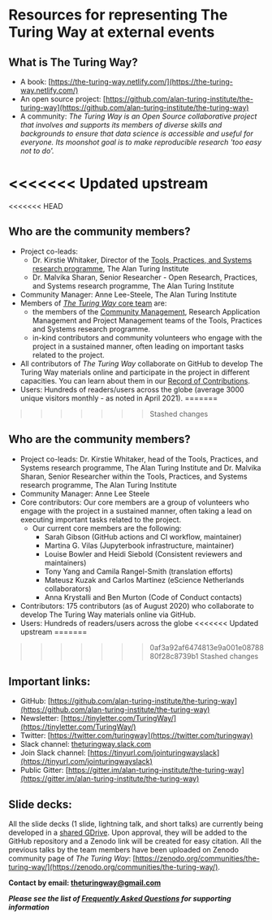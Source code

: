 # Resources for representing The Turing Way at external events


## What is The Turing Way?
- A book: [https://the-turing-way.netlify.com/](https://the-turing-way.netlify.com/)
- An open source project: [https://github.com/alan-turing-institute/the-turing-way](https://github.com/alan-turing-institute/the-turing-way)
- A community: *The Turing Way is an Open Source collaborative project that involves and supports its members of diverse skills and backgrounds to ensure that data science is accessible and useful for everyone.
Its moonshot goal is to make reproducible research 'too easy not to do'.*

<<<<<<< Updated upstream
=======
<<<<<<< HEAD
## Who are the community members? 
- Project co-leads: 
  - Dr. Kirstie Whitaker, Director of the [Tools, Practices, and Systems research programme](https://www.turing.ac.uk/research/research-programmes/tools-practices-and-systems), The Alan Turing Institute
  - Dr. Malvika Sharan, Senior Researcher - Open Research, Practices, and Systems research programme, The Alan Turing Institute
- Community Manager: Anne Lee-Steele, The Alan Turing Institute
- Members of [*The Turing Way* core team](https://github.com/alan-turing-institute/the-turing-way/blob/main/ways_of_working.md) are:
  - the members of the [Community Management](https://www.turing.ac.uk/research/research-programmes/tools-practices-and-systems/community-management-and-open-research), Research Application Management and Project Management teams of the Tools, Practices and Systems research programme. 
  - in-kind contributors and community volunteers who engage with the project in a sustained manner, often leading on important tasks related to the project. 
- All contributors of *The Turing Way* collaborate on GitHub to develop The Turing Way materials online and participate in the project in different capacities. You can learn about them in our [Record of Contributions](https://the-turing-way.netlify.app/afterword/contributors-record.html).
- Users: Hundreds of readers/users across the globe (average 3000 unique visitors monthly - as noted in April 2021).
=======
>>>>>>> Stashed changes
## Who are the community members?
- Project co-leads: Dr. Kirstie Whitaker, head of the Tools, Practices, and Systems research programme, The Alan Turing Institute and Dr. Malvika Sharan, Senior Researcher within the Tools, Practices, and Systems research programme, The Alan Turing Institute
- Community Manager: Anne Lee Steele
- Core contributors: Our core members are a group of volunteers who engage with the project in a sustained manner, often taking a lead on executing important tasks related to the project.
  - Our current core members are the following:
    - Sarah Gibson (GitHub actions and CI workflow, maintainer)
    - Martina G. Vilas (Jupyterbook infrastructure, maintainer)
    - Louise Bowler and Heidi Siebold (Consistent reviewers and maintainers)
    - Tony Yang and Camila Rangel-Smith (translation efforts)
    - Mateusz Kuzak and Carlos Martinez (eScience Netherlands collaborators)
    - Anna Krystalli and Ben Murton (Code of Conduct contacts)
- Contributors: 175 contributors (as of August 2020) who collaborate to develop The Turing Way materials online via GitHub.
- Users: Hundreds of readers/users across the globe
<<<<<<< Updated upstream
=======
>>>>>>> 0af3a92af6474813e9a001e0878880f28c8739b1
>>>>>>> Stashed changes

## Important links:
- GitHub: [https://github.com/alan-turing-institute/the-turing-way](https://github.com/alan-turing-institute/the-turing-way)
- Newsletter: [https://tinyletter.com/TuringWay/](https://tinyletter.com/TuringWay/)
- Twitter: [https://twitter.com/turingway](https://twitter.com/turingway)
- Slack channel: [theturingway.slack.com](theturingway.slack.com)
- Join Slack channel: [https://tinyurl.com/jointuringwayslack](https://tinyurl.com/jointuringwayslack)
- Public Gitter: [https://gitter.im/alan-turing-institute/the-turing-way](https://gitter.im/alan-turing-institute/the-turing-way)

## Slide decks:

All the slide decks (1 slide, lightning talk, and short talks) are currently being developed in a [shared GDrive](https://drive.google.com/drive/folders/1mzGmbJkPnP5q1goQesxDc_E5zAPL0eTF?usp=sharing).
Upon approval, they will be added to the GitHub repository and a Zenodo link will be created for easy citation.
All the previous talks by the team members have been uploaded on Zenodo community page of _The Turing Way_: [https://zenodo.org/communities/the-turing-way/](https://zenodo.org/communities/the-turing-way/).

**Contact by email: [theturingway@gmail.com](mailto:theturingway@gmail.com)**

***Please see the list of [Frequently Asked Questions](faqs.md) for supporting information***
